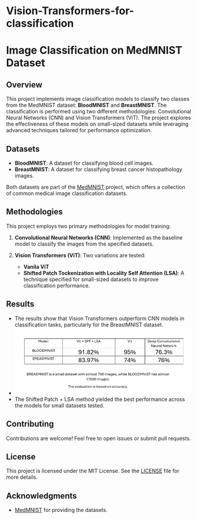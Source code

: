 # Vision-Transformers-for-classification


# Image Classification on MedMNIST Dataset

## Overview
This project implements image classification models to classify two classes from the MedMNIST dataset: **BloodMNIST** and **BreastMNIST**. The classification is performed using two different methodologies: Convolutional Neural Networks (CNN) and Vision Transformers (ViT). The project explores the effectiveness of these models on small-sized datasets while leveraging advanced techniques tailored for performance optimization.

## Datasets
- **BloodMNIST**:  A dataset for classifying blood cell images.
- **BreastMNIST**: A dataset for classifying breast cancer histopathology images.

Both datasets are part of the [MedMNIST](https://medmnist.github.io/) project, which offers a collection of common medical image classification datasets.

## Methodologies
This project employs two primary methodologies for model training:

1. **Convolutional Neural Networks (CNN)**: Implemented as the baseline model to classify the images from the specified datasets.
   
2. **Vision Transformers (ViT)**: Two variations are tested:
   - **Vanila ViT**
   - **Shifted Patch Tockenization with Locality Self Attention (LSA)**: A technique specified for small-sized datasets to improve classification performance.

## Results
- The results show that Vision Transformers outperform CNN models in classification tasks, particularly for the BreastMNIST dataset.
- ![We can observe all results with different models](https://github.com/ShadmehrBakhtiary/Vision-Transformers-for-classification-/blob/main/Screenshot%202024-08-24%20215706.png)
- The Shifted Patch + LSA method yielded the best performance across the models for small datasets tested.



## Contributing
Contributions are welcome! Feel free to open issues or submit pull requests.

## License
This project is licensed under the MIT License. See the [LICENSE](LICENSE) file for more details.

## Acknowledgments
- [MedMNIST](https://medmnist.github.io/) for providing the datasets.




